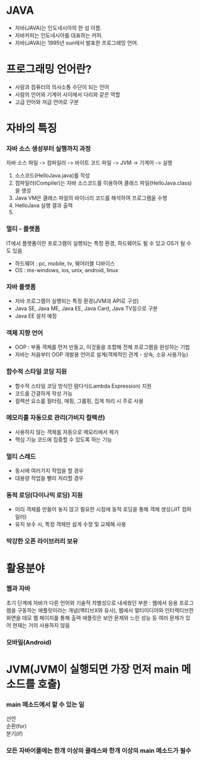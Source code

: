 # JAVA
* 자바(JAVA)는 인도네시아의 한 섬 이름.
* 자바커피는 인도네시아를 대표하는 커피.
* 자바(JAVA)는 1995년 sun에서 발표한 프로그래밍 언어.

# 프로그래밍 언어란?
* 사람과 컴퓨터의 의사소통 수단이 되는 언어
* 사람의 언어와 기계어 사이에서 다리와 같은 역할
* 고급 언어와 저급 언어로 구분

# 자바의 특징
### 자바 소스 생성부터 실행까지 과정
자바 소스 파일 -> 컴파일러 -> 바이트 코드 파일 -> JVM -> 기계어 -> 실행
1. 소스코드(HelloJava.java)를 작성
2. 컴파일러(Compiler)는 자바 소스코드를 이용하여 클래스 파일(HelloJava.class)을 생성
3. Java VM은 클래스 파일의 바이너리 코드를 해석하여 프로그램을 수행
4. HelloJava 실행 결과 출력
5. 
### 멀티 - 플랫폼
IT에서 플랫폼이란 프로그램이 실행되는 특정 환경, 하드웨어도 될 수 있고 OS가 될 수도 있음
* 하드웨어 : pc, mobile, tv, 웨어러블 디바이스
* OS : ms-windows, ios, unix, android, linux

### 자바 플랫폼
* 자바 프로그램이 실행되는 특정 환경(JVM과 API로 구성)
* Java SE, Java ME, Java EE, Java Card, Java TV등으로 구분
* Java EE 설치 예정

### 객체 지향 언어
* OOP : 부품 객체를 먼저 만들고, 이것들을 조합해 전체 프로그램을 완성하는 기법
* 자바는 처음부터 OOP 개발용 언어로 설계(객체적인 관계 - 상속, 소유 사용가능)

### 함수적 스타일 코딩 지원
* 함수적 스타일 코딩 방식인 람다식(Lambda Expression) 지원
* 코드를 간결하게 작성 가능
* 컬렉션 요소를 필터링, 매핑, 그룹핑, 집계 처리 시 주로 사용

### 메모리를 자동으로 관리(가비지 컬렉션)
* 사용하지 않는 객체를 자동으로 메모리에서 제거
* 핵심 기능 코드에 집중할 수 있도록 하는 기능

### 멀티 스레드
* 동시에 여러가지 작업을 할 경우
* 대용량 작업을 빨리 처리할 경우

### 동적 로딩(다이나믹 로딩) 지원
* 미리 객체를 만들어 놓지 않고 필요한 시점에 동적 로딩을 통해 객체 생성(JIT 컴파일러)
* 유지 보수 시, 특정 객체만 쉽게 수정 및 교체해 사용

### 막강한 오픈 라이브러리 보유

# 활용분야
### 웹과 자바
초기 단계에 자바가 다른 언어와 기술적 차별성으로 내세웠던 부분 : 웹에서 응용 프로그램을 구동하는 애플릿이라는 개념(액티브X와 유사), 웹에서 멀티미디어와 인터렉티브한 화면을 데모 웹 페이지를 통해 출력
애플릿은 보안 문제와 느린 성능 등 여러 문제가 있어 현재는 거의 사용하지 않음
### 모바일(Android)

# JVM(JVM이 실행되면 가장 먼저 main 메소드를 호출)
### main 메소드에서 할 수 있는 일
선언   
순환(for)   
분기(if)   

### 모든 자바어플에는 한개 이상의 클래스와 한개 이상의 main 메소드가 필수



